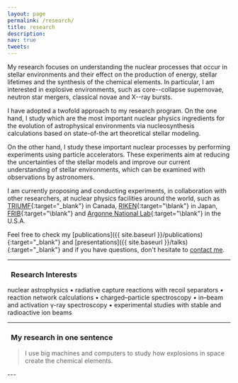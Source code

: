 ```yaml
---
layout: page
permalink: /research/
title: research
description:
nav: true
tweets:
---
```


My research focuses on understanding the nuclear processes that occur 
in stellar environments and their effect on the production of energy, 
stellar lifetimes and the synthesis of the chemical elements. 
In particular, I am interested in explosive environments, such as 
core--collapse supernovae, neutron star mergers, classical novae and 
X--ray bursts. 

I have adopted a twofold approach to my research program. On the one hand, 
I study which are the most important nuclear physics ingredients 
for the evolution of astrophysical environments via nucleosynthesis 
calculations based on state-of-the art theoretical stellar modeling.

On the other hand, I study these important nuclear processes by 
performing experiments using particle accelerators. These experiments 
aim at reducing the uncertainties of the stellar models and improve our 
current understanding of stellar environments, which can be examined
with observations by astronomers.

I am currently proposing and conducting experiments, in collaboration
with other researchers, at nuclear physics facilities around the world,
such as [TRIUMF](https://triumf.ca){:target="\_blank"} in Canada,
[RIKEN](https://nishina.riken.jp/ribf){:target="\blank"} in Japan,
[FRIB](https://frib.msu.edu/){:target="\blank"} and 
[Argonne National Lab](https://anl.gov/atlas){:target="\blank"} in the U.S.A. 

Feel free to check my [publications]({{ site.baseurl }}/publications){:target="\_blank"}
and [presentations]({{ site.baseurl }}/talks){:target="\_blank"} and if you have
questions, don't hesitate to [contact me](mailto:{{site.email}}).

---

### <i class="fa fa-search" aria-hidden="true"></i>&nbsp; Research Interests
nuclear astrophysics • radiative capture reactions with recoil separators • reaction network calculations 
• charged–particle spectroscopy • in–beam and activation γ-ray spectroscopy 
• experimental studies with stable and radioactive ion beams 

---

### <i class="fas fa-atom"></i>&nbsp; My research in one sentence

<blockquote>
<i class="fas fa-quote-left"></i> I use big machines and computers to study how explosions in space create the chemical elements.
</blockquote>
---



